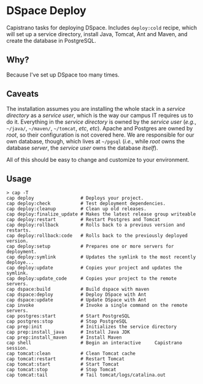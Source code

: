 # DSpace Deploy

Capistrano tasks for deploying DSpace. Includes `deploy:cold` recipe,
which will set up a service directory, install Java, Tomcat, Ant and
Maven, and create the database in PostgreSQL.

## Why?

Because I've set up DSpace too many times.

## Caveats 

The installation assumes you are installing the whole stack in a
*service directory* as a *service user*, which is the way our campus
IT requires us to do it. Everything in the *service directory* is owned by the
*service user* (_e.g._, `~/java/`, `~/maven/`, `~/tomcat`, _etc_, _etc_).
Apache and Postgres are owned by *root*, so their configuration is not
covered here. We are responsible for our own database, though, which
lives at `~/pgsql` (_i.e._, while *root* owns the database _server_,
the *service user* owns the database _itself_).

All of this should be easy to change and customize to your
environment. 

## Usage

    > cap -T
    cap deploy                 # Deploys your project.
    cap deploy:check           # Test deployment dependencies.
    cap deploy:cleanup         # Clean up old releases.
    cap deploy:finalize_update # Makes the latest release group writeable
    cap deploy:restart         # Restart Postgres and Tomcat
    cap deploy:rollback        # Rolls back to a previous version and restarts.
    cap deploy:rollback:code   # Rolls back to the previously deployed version.
    cap deploy:setup           # Prepares one or more servers for deployment.
    cap deploy:symlink         # Updates the symlink to the most recently deploye...
    cap deploy:update          # Copies your project and updates the symlink.
    cap deploy:update_code     # Copies your project to the remote servers.
    cap dspace:build           # Build dspace with maven
    cap dspace:deploy          # Deploy DSpace with Ant
    cap dspace:update          # Update DSpace with Ant
    cap invoke                 # Invoke a single command on the remote servers.
    cap postgres:start         # Start PostgreSQL
    cap postgres:stop          # Stop PostgreSQL
    cap prep:init              # Initializes the service directory
    cap prep:install_java      # Install Java JDK
    cap prep:install_maven     # Install Maven
    cap shell                  # Begin an interactive     Capistrano session.
    cap tomcat:clean           # Clean Tomcat cache
    cap tomcat:restart         # Restart Tomcat
    cap tomcat:start           # Start Tomcat
    cap tomcat:stop            # Stop Tomcat
    cap tomcat:tail            # Tail tomcat/logs/catalina.out

